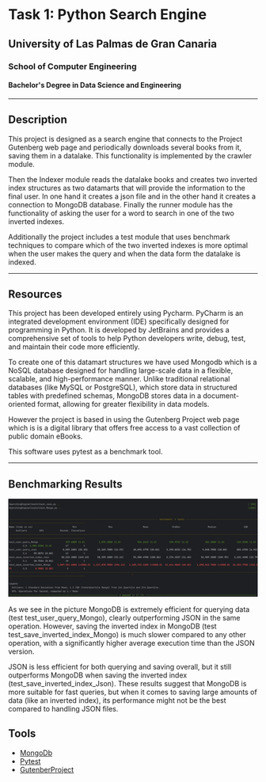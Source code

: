 # Task 1: Python Search Engine

## University of Las Palmas de Gran Canaria
### School of Computer Engineering
#### Bachelor's Degree in Data Science and Engineering

---

## Description
This project is designed as a search engine that connects to the Project Gutenberg web page and periodically downloads several books from it, saving them in a datalake. This functionality is implemented by the crawler module.

Then the Indexer module reads the datalake books and creates two inverted index structures as two datamarts that will provide the information to the final user. In one hand it creates a json file and in the other hand it creates a connection to MongoDB database.
Finally the runner module has the functionality of asking the user for a word to search in one of the two inverted indexes.

Additionally the project includes a test module that uses benchmark techniques to compare which of the two inverted indexes is more optimal when the user makes the query and when the data form the datalake is indexed.

--- 

## Resources

  This project has been developed entirely using  Pycharm. PyCharm is an integrated development environment (IDE) specifically designed for programming in Python. It is developed by JetBrains and provides a comprehensive set of tools to help Python developers write, debug, test, and maintain their code more efficiently.

  To create one of this datamart structures we have used Mongodb which is a NoSQL database designed for handling large-scale data in a flexible, scalable, and high-performance manner. Unlike traditional relational databases (like MySQL or PostgreSQL), which store data in structured tables with predefined schemas, MongoDB stores data in a document-oriented format, allowing for greater flexibility in data models.

  However the project is based in using the Gutenberg Project web page which is is a digital library that offers free access to a vast collection of public domain eBooks.

  This software uses pytest as a benchmark tool.

---

## Benchmarking Results

![Pytest results](results)

As we see in the picture MongoDB is extremely efficient for querying data (test test_user_query_Mongo), clearly outperforming JSON in the same operation.
However, saving the inverted index in MongoDB (test test_save_inverted_index_Mongo) is much slower compared to any other operation, with a significantly higher average execution time than the JSON version.

JSON is less efficient for both querying and saving overall, but it still outperforms MongoDB when saving the inverted index (test_save_inverted_index_Json).
These results suggest that MongoDB is more suitable for fast queries, but when it comes to saving large amounts of data (like an inverted index), its performance might not be the best compared to handling JSON files.

## Tools

- [MongoDb](https://www.mongodb.com/)
- [Pytest](https://docs.pytest.org/)
- [GutenberProject](https://www.gutenberg.org/)





  
